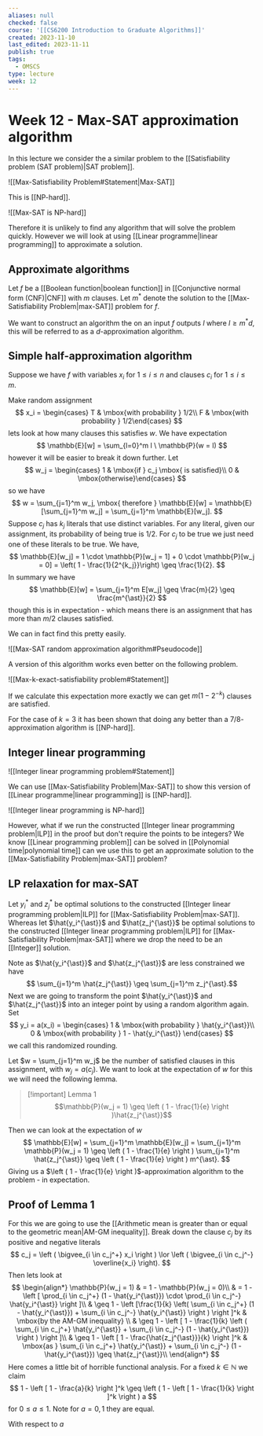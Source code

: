 ```yaml
---
aliases: null
checked: false
course: '[[CS6200 Introduction to Graduate Algorithms]]'
created: 2023-11-10
last_edited: 2023-11-11
publish: true
tags:
  - OMSCS
type: lecture
week: 12
---
```

# Week 12 - Max-SAT approximation algorithm

In this lecture we consider the a similar problem to the [[Satisfiability problem (SAT problem)|SAT problem]].

![[Max-Satisfiability Problem#Statement|Max-SAT]]

This is [[NP-hard]].

![[Max-SAT is NP-hard]]

Therefore it is unlikely to find any algorithm that will solve the problem quickly. However we will look at using [[Linear programme|linear programming]] to approximate a solution.

## Approximate algorithms

Let $f$ be a [[Boolean function|boolean function]] in [[Conjunctive normal form (CNF)|CNF]] with $m$ clauses. Let $m^{\ast}$ denote the solution to the [[Max-Satisfiability Problem|max-SAT]] problem for $f$.

We want to construct an algorithm the on an input $f$ outputs $l$ where $l \geq m^{\ast}d$, this will be referred to as a $d$-approximation algorithm.

## Simple half-approximation algorithm

Suppose we have $f$ with variables $x_i$ for $1 \leq i \leq n$ and clauses $c_i$ for $1 \leq i \leq m$.

Make random assignment
$$
x_i = \begin{cases} T & \mbox{with probability } 1/2\\ F & \mbox{with probability } 1/2\end{cases}
$$
lets look at how many clauses this satisfies $w$. We have expectation
$$
\mathbb{E}[w] = \sum_{l=0}^m l \ \mathbb{P}(w = l)
$$
however it will be easier to break it down further. Let
$$
w_j = \begin{cases} 1 & \mbox{if } c_j \mbox{ is satisfied}\\ 0 & \mbox{otherwise}\end{cases}
$$
so we have
$$
w = \sum_{j=1}^m w_j, \mbox{ therefore } \mathbb{E}[w] = \mathbb{E}[\sum_{j=1}^m w_j] = \sum_{j=1}^m \mathbb{E}[w_j].
$$
Suppose $c_j$ has $k_j$ literals that use distinct variables. For any literal, given our assignment, its probability of being true is $1/2$. For $c_j$ to be true we just need one of these literals to be true. We have,
$$
\mathbb{E}[w_j] = 1 \cdot \mathbb{P}[w_j = 1] + 0 \cdot \mathbb{P}[w_j = 0] = \left( 1 - \frac{1}{2^{k_j}}\right) \geq \frac{1}{2}.
$$
In summary we have
$$
\mathbb{E}[w] = \sum_{j=1}^m E[w_j] \geq \frac{m}{2} \geq \frac{m^{\ast}}{2}
$$
though this is in expectation - which means there is an assignment that has more than $m/2$ clauses satisfied.

We can in fact find this pretty easily. 

![[Max-SAT random approximation algorithm#Pseudocode]]

A version of this algorithm works even better on the following problem.

![[Max-k-exact-satisfiability problem#Statement]]

If we calculate this expectation more exactly we can get $m(1-2^{-k})$ clauses are satisfied.

For the case of $k=3$ it has been shown that doing any better than a $7/8$-approximation algorithm is [[NP-hard]].

## Integer linear programming

![[Integer linear programming problem#Statement]]

We can use [[Max-Satisfiability Problem|Max-SAT]] to show this version of [[Linear programme|linear programming]] is [[NP-hard]].

![[Integer linear programming is NP-hard]]

However, what if we run the constructed [[Integer linear programming problem|ILP]] in the proof but don't require the points to be integers? We know [[Linear programming problem]] can be solved in [[Polynomial time|polynomial time]] can we use this to get an approximate solution to the [[Max-Satisfiability Problem|max-SAT]] problem?

## LP relaxation for max-SAT

Let $y_i^{\ast}$ and $z_j^{\ast}$ be optimal solutions to the constructed [[Integer linear programming problem|ILP]] for [[Max-Satisfiability Problem|max-SAT]]. Whereas let $\hat{y_i^{\ast}}$ and $\hat{z_j^{\ast}}$ be optimal solutions to the constructed [[Integer linear programming problem|ILP]] for [[Max-Satisfiability Problem|max-SAT]] where we drop the need to be an [[Integer]] solution. 

Note as $\hat{y_i^{\ast}}$ and $\hat{z_j^{\ast}}$ are less constrained we have
$$ \sum_{j=1}^m \hat{z_j^{\ast}} \geq \sum_{j=1}^m z_j^{\ast}.$$
Next we are going to transform the point $\hat{y_i^{\ast}}$ and $\hat{z_j^{\ast}}$ into an integer point by using a random algorithm again. Set
$$
y_i = a(x_i) = \begin{cases} 1 & \mbox{with probability } \hat{y_i^{\ast}}\\ 0 & \mbox{with probability } 1 - \hat{y_i^{\ast}} \end{cases}
$$
we call this randomized rounding.

Let $w = \sum_{j=1}^m w_j$ be the number of satisfied clauses in this assignment, with $w_j = a(c_j)$. We want to look at the expectation of $w$ for this we will need the following lemma.

>[!important] Lemma 1
> $$\mathbb{P}(w_j = 1) \geq \left ( 1 - \frac{1}{e} \right )\hat{z_j^{\ast}}$$

Then we can look at the expectation of $w$
$$
\mathbb{E}[w] = \sum_{j=1}^m \mathbb{E}[w_j] = \sum_{j=1}^m \mathbb{P}(w_j = 1) \geq \left ( 1 - \frac{1}{e} \right ) \sum_{j=1}^m \hat{z_j^{\ast}} \geq  \left ( 1 - \frac{1}{e} \right ) m^{\ast}.
$$
Giving us a $\left ( 1 - \frac{1}{e} \right )$-approximation algorithm to the problem - in expectation. 

## Proof of Lemma 1

For this we are going to use the [[Arithmetic mean is greater than or equal to the geometric mean|AM-GM inequality]]. Break down the clause $c_j$ by its positive and negative literals
$$
c_j = \left ( \bigvee_{i \in c_j^+} x_i \right ) \lor \left ( \bigvee_{i \in c_j^-} \overline{x_i} \right).
$$
Then lets look at 
$$
\begin{align*}
\mathbb{P}(w_j = 1) & = 1 - \mathbb{P}(w_j = 0)\\
& = 1 - \left [ \prod_{i \in c_j^+} (1 - \hat{y_i^{\ast}}) \cdot \prod_{i \in c_j^-} \hat{y_i^{\ast}} \right ]\\
& \geq 1 - \left [\frac{1}{k} \left( \sum_{i \in c_j^+} (1 - \hat{y_i^{\ast}}) + \sum_{i \in c_j^-} \hat{y_i^{\ast}}  \right ) \right ]^k & \mbox{by the AM-GM inequality} \\
& \geq 1 - \left [ 1 - \frac{1}{k} \left ( \sum_{i \in c_j^+} \hat{y_i^{\ast}} + \sum_{i \in c_j^-} (1 - \hat{y_i^{\ast}}) \right ) \right ]\\
& \geq 1 - \left [ 1 - \frac{\hat{z_j^{\ast}}}{k} \right ]^k & \mbox{as } \sum_{i \in c_j^+} \hat{y_i^{\ast}} + \sum_{i \in c_j^-} (1 - \hat{y_i^{\ast}}) \geq \hat{z_j^{\ast}}\\
\end{align*}
$$
Here comes a little bit of horrible functional analysis. For a fixed $k \in \mathbb{N}$ we claim
$$
1 - \left [ 1 - \frac{a}{k} \right ]^k \geq \left ( 1 - \left [ 1 - \frac{1}{k} \right ]^k \right ) a
$$
for $0 \leq a \leq 1$. Note for $a = 0, 1$ they are equal.

With respect to $a$ 